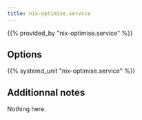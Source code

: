 ```yaml
---
title: nix-optimise.service
---
```


{{% provided_by "nix-optimise.service" %}}

## Options

{{% systemd_unit "nix-optimise.service" %}}

## Additionnal notes

Nothing here.